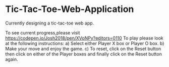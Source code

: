 # Tic-Tac-Toe-Web-Application
Currently designing a tic-tac-toe web app.

To see current progress,please visit https://codepen.io/Josh2018/pen/XVoNPy?editors=0110
To play please look at the following instructions:
a) Select either Player X box or Player O box.
b) Make your move and enjoy the game.
c) To reset, click on the Reset button then click on either of the Player boxes and finally click on the Reset button again.
